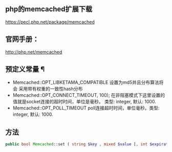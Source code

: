 ## php的memcached扩展下载
https://pecl.php.net/package/memcached


## 官网手册：
http://php.net/memcached

## 预定义常量 ¶
- Memcached::OPT_LIBKETAMA_COMPATIBLE   设置为md5并且分布算法将会 采用带有权重的一致性hash分布
- Memcached::OPT_CONNECT_TIMEOUT, 100);     在非阻塞模式下这里设置的值就是socket连接的超时时间，单位是毫秒。 类型: integer, 默认: 1000.
- Memcached::OPT_POLL_TIMEOUT       poll连接超时时间，单位毫秒。类型: integer, 默认: 1000.

## 方法
```php
public bool Memcached::set ( string $key , mixed $value [, int $expiration ] )
```